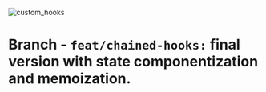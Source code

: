 
![custom_hooks](https://github.com/user-attachments/assets/a45d9398-f296-4c53-8508-f32a6cf35f3e)


# Branch - `feat/chained-hooks:` final version with state componentization and memoization.
